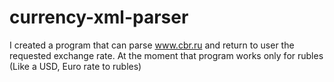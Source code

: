# currency-xml-parser
I created a program that can parse www.cbr.ru and return to user the requested exchange rate. At the moment that program works only for rubles (Like a USD, Euro rate to rubles)
